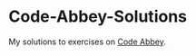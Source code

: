 Code-Abbey-Solutions
====================

My solutions to exercises on [Code Abbey](www.codeabbey.com). 
